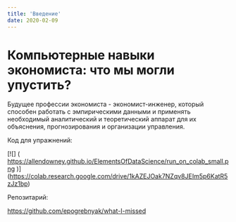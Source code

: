 ```yaml
---
title: 'Введение'
date: 2020-02-09
---
```


# Компьютерные навыки экономиста: что мы могли упустить?

Будущее профессии экономиста - экономист-инженер, который способен работать 
с эмпирическими данными и применять необходимый аналитический и теоретический 
аппарат для их объяснения, прогнозирования и организации управления.


Код для упражнений:

[![]
(
https://allendowney.github.io/ElementsOfDataScience/run_on_colab_small.png
)]
(https://colab.research.google.com/drive/1kAZEJOak7NZqv8JEIm5p6KatR5zJz1bp)


Репозитарий:

<https://github.com/epogrebnyak/what-I-missed>


